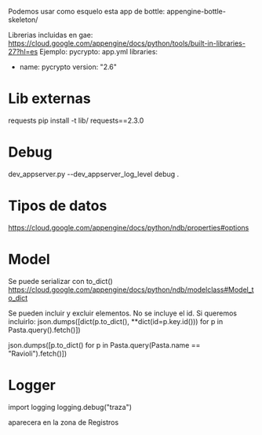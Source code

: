 Podemos usar como esquelo esta app de bottle: appengine-bottle-skeleton/

Librerias incluidas en gae: https://cloud.google.com/appengine/docs/python/tools/built-in-libraries-27?hl=es
Ejemplo:
pycrypto:
app.yml
libraries:
- name: pycrypto
  version: "2.6"


# Lib externas
requests
pip install -t lib/ requests==2.3.0


# Debug
dev_appserver.py --dev_appserver_log_level debug .


# Tipos de datos
https://cloud.google.com/appengine/docs/python/ndb/properties#options



# Model
Se puede serializar con to_dict()
https://cloud.google.com/appengine/docs/python/ndb/modelclass#Model_to_dict

Se pueden incluir y excluir elementos.
No se incluye el id.
Si queremos incluirlo:
json.dumps([dict(p.to_dict(), **dict(id=p.key.id())) for p in Pasta.query().fetch()])

json.dumps([p.to_dict() for p in Pasta.query(Pasta.name == "Ravioli").fetch()])


# Logger
import logging
logging.debug("traza")

aparecera en la zona de Registros
